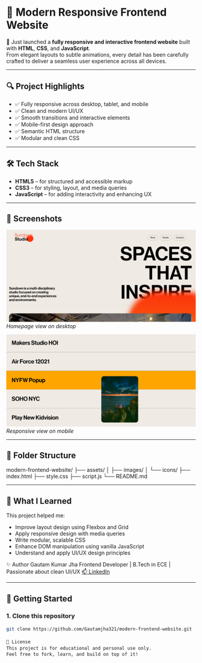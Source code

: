 # 🌟 Modern Responsive Frontend Website

🚀 Just launched a **fully responsive and interactive frontend website** built with **HTML**, **CSS**, and **JavaScript**.  
From elegant layouts to subtle animations, every detail has been carefully crafted to deliver a seamless user experience across all devices.

---

## 🔍 Project Highlights

- ✅ Fully responsive across desktop, tablet, and mobile
- ✅ Clean and modern UI/UX
- ✅ Smooth transitions and interactive elements
- ✅ Mobile-first design approach
- ✅ Semantic HTML structure
- ✅ Modular and clean CSS

---

## 🛠️ Tech Stack

- **HTML5** – for structured and accessible markup  
- **CSS3** – for styling, layout, and media queries  
- **JavaScript** – for adding interactivity and enhancing UX

---

## 📸 Screenshots

![Preview 1](image1.png)  
*Homepage view on desktop*

![Preview 2](image.png)  
*Responsive view on mobile*

---

## 📁 Folder Structure

modern-frontend-website/
├── assets/
│ ├── images/
│ └── icons/
├── index.html
├── style.css
├── script.js
└── README.md

---

## 🧠 What I Learned

This project helped me:
- Improve layout design using Flexbox and Grid
- Apply responsive design with media queries
- Write modular, scalable CSS
- Enhance DOM manipulation using vanilla JavaScript
- Understand and apply UI/UX design principles


✨ Author
Gautam Kumar Jha
Frontend Developer | B.Tech in ECE | Passionate about clean UI/UX
[📫 LinkedIn](https://www.linkedin.com/in/gautam-jha-77111634b/)


---

## 🚀 Getting Started

### 1. Clone this repository

```bash
git clone https://github.com/Gautamjha321/modern-frontend-website.git

📄 License
This project is for educational and personal use only.
Feel free to fork, learn, and build on top of it!

